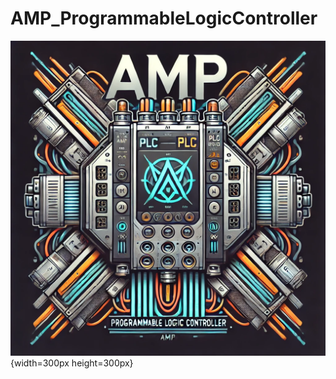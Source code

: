 # AMP_ProgrammableLogicController
![Logo](Progetto/Images/immagine1.png "Logo Del Progetto"){width=300px height=300px}

